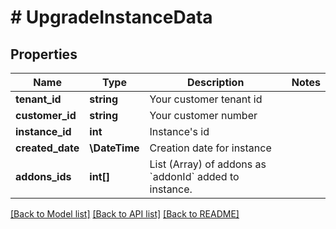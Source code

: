 # # UpgradeInstanceData

## Properties

Name | Type | Description | Notes
------------ | ------------- | ------------- | -------------
**tenant_id** | **string** | Your customer tenant id |
**customer_id** | **string** | Your customer number |
**instance_id** | **int** | Instance&#39;s id |
**created_date** | **\DateTime** | Creation date for instance |
**addons_ids** | **int[]** | List (Array) of addons as &#x60;addonId&#x60; added to instance. |

[[Back to Model list]](../../README.md#models) [[Back to API list]](../../README.md#endpoints) [[Back to README]](../../README.md)
